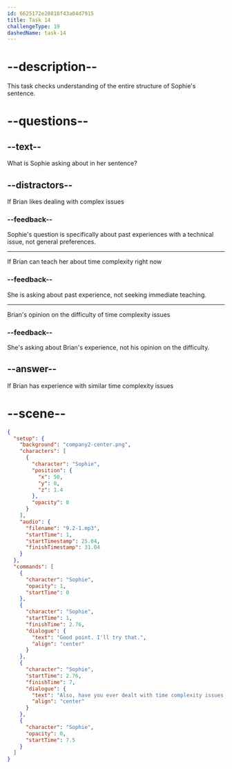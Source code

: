 ```yaml
---
id: 6625172e28818f43a04d7915
title: Task 14
challengeType: 19
dashedName: task-14
---
```


<!-- (Audio) Sophie: Good point. I'll try that. Also, have you ever dealt with time complexity issues in a similar context? -->

# --description--

This task checks understanding of the entire structure of Sophie's sentence. 

# --questions--

## --text--

What is Sophie asking about in her sentence?

## --distractors--

If Brian likes dealing with complex issues

### --feedback--

Sophie's question is specifically about past experiences with a technical issue, not general preferences.

---

If Brian can teach her about time complexity right now

### --feedback--

She is asking about past experience, not seeking immediate teaching.

---

Brian's opinion on the difficulty of time complexity issues

### --feedback--

She's asking about Brian's experience, not his opinion on the difficulty.

## --answer--

If Brian has experience with similar time complexity issues

# --scene--

```json
{
  "setup": {
    "background": "company2-center.png",
    "characters": [
      {
        "character": "Sophie",
        "position": {
          "x": 50,
          "y": 0,
          "z": 1.4
        },
        "opacity": 0
      }
    ],
    "audio": {
      "filename": "9.2-1.mp3",
      "startTime": 1,
      "startTimestamp": 25.04,
      "finishTimestamp": 31.04
    }
  },
  "commands": [
    {
      "character": "Sophie",
      "opacity": 1,
      "startTime": 0
    },
    {
      "character": "Sophie",
      "startTime": 1,
      "finishTime": 2.76,
      "dialogue": {
        "text": "Good point. I'll try that.",
        "align": "center"
      }
    },
    {
      "character": "Sophie",
      "startTime": 2.76,
      "finishTime": 7,
      "dialogue": {
        "text": "Also, have you ever dealt with time complexity issues in a similar context?",
        "align": "center"
      }
    },
    {
      "character": "Sophie",
      "opacity": 0,
      "startTime": 7.5
    }
  ]
}
```


